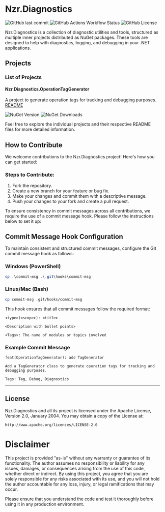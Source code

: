# Nzr.Diagnostics

![GitHub last commit](https://img.shields.io/github/last-commit/marionzr/nzr.diagnostics)
![GitHub Actions Workflow Status](https://img.shields.io/github/actions/workflow/status/marionzr/nzr.diagnostics/ci.yaml)
![GitHub License](https://img.shields.io/github/license/marionzr/nzr.diagnostics)

Nzr.Diagnostics is a collection of diagnostic utilities and tools, structured as multiple inner projects distributed as NuGet packages. These tools are designed to help with diagnostics, logging, and debugging in your .NET applications.

## Projects

### List of Projects

#### Nzr.Diagnostics.OperationTagGenerator

A project to generate operation tags for tracking and debugging purposes.
[README](src/Nzr.Diagnostics.OperationTagGenerator/README.md)

![NuGet Version](https://img.shields.io/nuget/v/Nzr.Diagnostics.OperationTagGenerator)
![NuGet Downloads](https://img.shields.io/nuget/dt/Nzr.Diagnostics.OperationTagGenerator)

Feel free to explore the individual projects and their respective README files for more detailed information.

## How to Contribute

We welcome contributions to the Nzr.Diagnostics project! Here's how you can get started:

### Steps to Contribute:
1. Fork the repository.
2. Create a new branch for your feature or bug fix.
3. Make your changes and commit them with a descriptive message.
4. Push your changes to your fork and create a pull request.
   
To ensure consistency in commit messages across all contributions, we require the use of a commit message hook. Please follow the instructions below to set it up:

## Commit Message Hook Configuration

To maintain consistent and structured commit messages, configure the Git commit message hook as follows:

### Windows (PowerShell)
```powershell
cp .\commit-msg .\.git\hooks\commit-msg
```

### Linux/Mac (Bash)
```bash
cp commit-msg .git/hooks/commit-msg
```

This hook ensures that all commit messages follow the required format:

```
<type>(<scope>): <title>

<Description with bullet points>

<Tags>: The name of modules or topics involved
```

### Example Commit Message

```
feat(OperationTagGenerator): add TagGenerator 

Add a TagGenerator class to generate operation tags for tracking and debugging purposes.

Tags: Tag, Debug, Diagnostics
```

---

## License
Nzr.Diagnostics and all its project is licensed under the Apache License, Version 2.0, January 2004. You may obtain a copy of the License at:

```
http://www.apache.org/licenses/LICENSE-2.0
```

# Disclaimer

This project is provided "as-is" without any warranty or guarantee of its functionality. The author assumes no responsibility or liability for any issues, damages, or consequences arising from the use of this code, whether direct or indirect. By using this project, you agree that you are solely responsible for any risks associated with its use, and you will not hold the author accountable for any loss, injury, or legal ramifications that may occur.

Please ensure that you understand the code and test it thoroughly before using it in any production environment.

